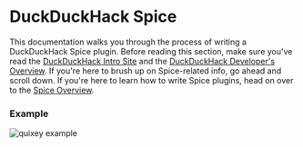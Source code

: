 DuckDuckHack Spice
====
This documentation walks you through the process of writing a DuckDuckHack Spice plugin.
Before reading this section, make sure you've read the [DuckDuckHack Intro Site](http://duckduckhack.com) and the [DuckDuckHack Developer's Overview](https://github.com/duckduckgo/duckduckgo/blob/master/README.md). If you're here to brush up on Spice-related info, go ahead and scroll down. If you're here to learn how to write Spice plugins, head on over to the [Spice Overview](https://github.com/duckduckgo/duckduckgo#spice-overview).

### Example
![quixey example](https://s3.amazonaws.com/ddg-assets/docs/spice_example.png)